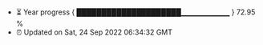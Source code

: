 - ⏳ Year progress { █████████████████████▁▁▁▁▁▁▁▁▁ } 72.95 %
- ⏰ Updated on Sat, 24 Sep 2022 06:34:32 GMT

